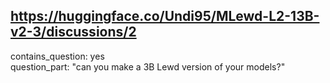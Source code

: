 ## https://huggingface.co/Undi95/MLewd-L2-13B-v2-3/discussions/2

contains_question: yes  
question_part: "can you make a 3B Lewd version of your models?"